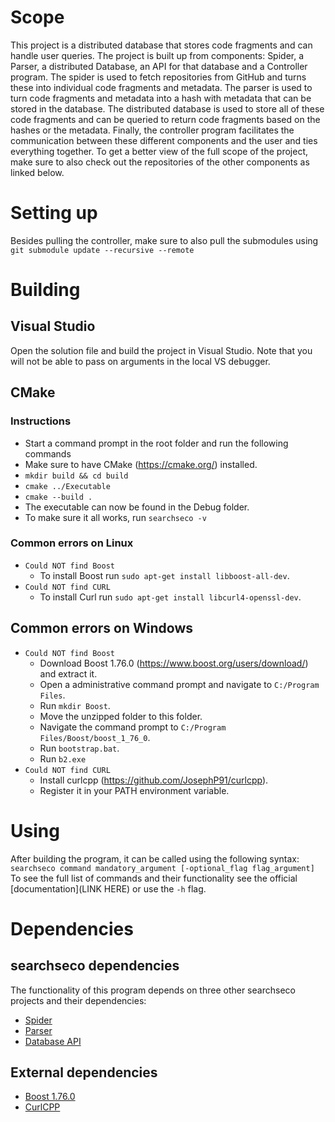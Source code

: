 # Scope
This project is a distributed database that stores code fragments and can handle user queries. The project is built up from components: Spider, a Parser, a distributed Database, an API for that database and a Controller program. The spider is used to fetch repositories from GitHub and turns these into individual code fragments and metadata. The parser is used to turn code fragments and metadata into a hash with metadata that can be stored in the database. The distributed database is used to store all of these code fragments and can be queried to return code fragments based on the hashes or the metadata. Finally, the controller program facilitates the communication between these different components and the user and ties everything together.
To get a better view of the full scope of the project, make sure to also check out the repositories of the other components as linked below.

# Setting up
Besides pulling the controller, make sure to also pull the submodules using `git submodule update --recursive --remote`
# Building

## Visual Studio
Open the solution file and build the project in Visual Studio. Note that you will not be able to pass on arguments in the local VS debugger.

## CMake

### Instructions
- Start a command prompt in the root folder and run the following commands
- Make sure to have CMake (https://cmake.org/) installed.
- `mkdir build && cd build`
- `cmake ../Executable`
- `cmake --build .`
- The executable can now be found in the Debug folder.
- To make sure it all works, run `searchseco -v`
### Common errors on Linux
- `Could NOT find Boost` 
   - To install Boost run `sudo apt-get install libboost-all-dev`.
- `Could NOT find CURL` 
   - To install Curl run `sudo apt-get install libcurl4-openssl-dev`.

## Common errors on Windows
- `Could NOT find Boost`
   - Download Boost 1.76.0 (https://www.boost.org/users/download/) and extract it. 
   - Open a administrative command prompt and navigate to `C:/Program Files`.
   - Run `mkdir Boost`.
   - Move the unzipped folder to this folder.
   - Navigate the command prompt to `C:/Program Files/Boost/boost_1_76_0`.
   - Run `bootstrap.bat`.
   - Run `b2.exe`
- `Could NOT find CURL`
   - Install curlcpp (https://github.com/JosephP91/curlcpp).
   - Register it in your PATH environment variable.

# Using
After building the program, it can be called using the following syntax:  
`searchseco command mandatory_argument [-optional_flag flag_argument]`  
To see the full list of commands and their functionality see the official [documentation](LINK HERE) or use the `-h` flag.

# Dependencies

## searchseco dependencies
The functionality of this program depends on three other searchseco projects and their dependencies:
- [Spider](https://git.science.uu.nl/searchseco/spider)
- [Parser](https://git.science.uu.nl/searchseco/parser)
- [Database API](https://git.science.uu.nl/searchseco/database-api)

## External dependencies
- [Boost 1.76.0](https://www.boost.org/users/download/)
- [CurlCPP](https://github.com/JosephP91/curlcpp)

